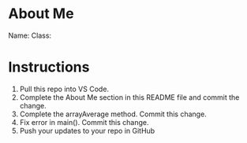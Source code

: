 # About Me
Name: 
Class: 


# Instructions
1.  Pull this repo into VS Code.
2.  Complete the About Me section in this README file and commit the change.
3.  Complete the arrayAverage method.  Commit this change.
4.  Fix error in main().  Commit this change.
5.  Push your updates to your repo in GitHub